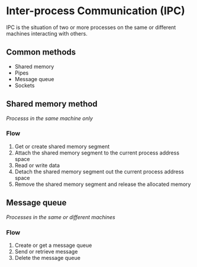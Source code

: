 # Inter-process Communication (IPC)

IPC is the situation of two or more processes on the same or different machines interacting with others.

## Common methods

- Shared memory
- Pipes
- Message queue
- Sockets

## Shared memory method

*Processs in the same machine only*

### Flow

1. Get or create shared memory segment
1. Attach the shared memory segment to the current process address space
1. Read or write data
1. Detach the shared memory segment out the current process address space
1. Remove the shared memory segment and release the allocated memory

## Message queue

*Processes in the same or different machines*

### Flow

1. Create or get a message queue
1. Send or retrieve message
1. Delete the message queue